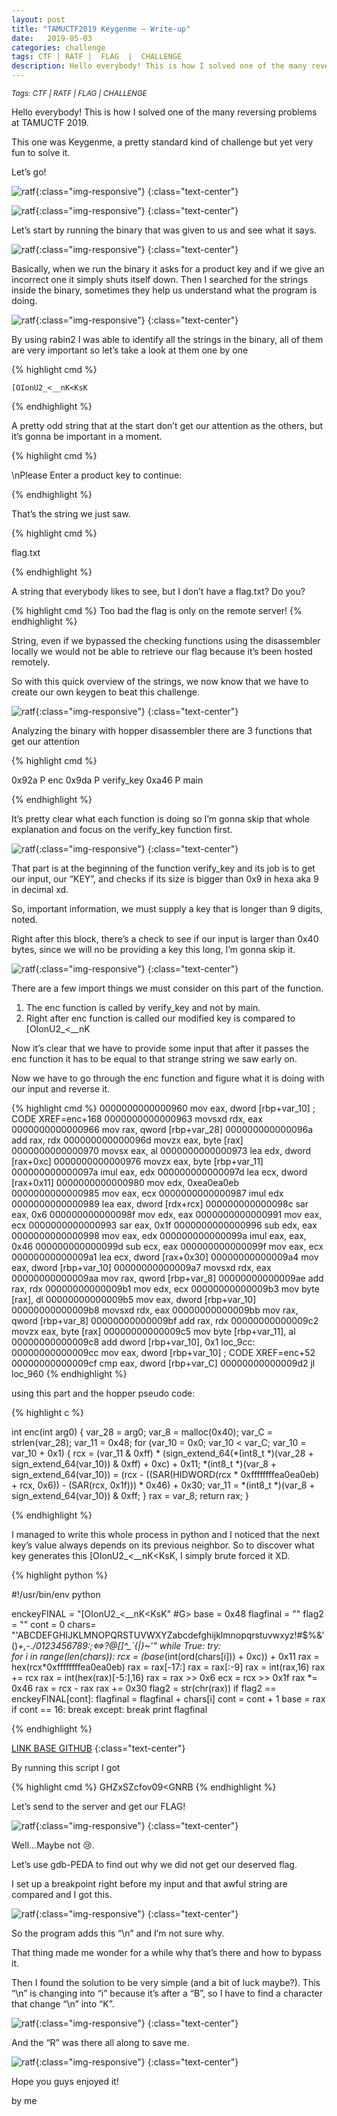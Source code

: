 ```yaml
---
layout: post
title: "TAMUCTF2019 Keygenme — Write-up"
date:   2019-05-03
categories: challenge
tags: CTF | RATF |  FLAG  |  CHALLENGE
description: Hello everybody! This is how I solved one of the many reversing problems at TAMUCTF 2019.
---
```


<small> <i> Tags: CTF | RATF | FLAG | CHALLENGE </i> </small>

Hello everybody! This is how I solved one of the many reversing problems at TAMUCTF 2019.

This one was Keygenme, a pretty standard kind of challenge but yet very fun to solve it.

Let’s go!

![ratf](/img/jekyll/1/ratf.png){:class="img-responsive"}
{:class="text-center"}

![ratf](/img/jekyll/4/code.png){:class="img-responsive"}
{:class="text-center"}

Let’s start by running the binary that was given to us and see what it says.

![ratf](/img/jekyll/4/code1.png){:class="img-responsive"}
{:class="text-center"}

Basically, when we run the binary it asks for a product key and if we give an incorrect one it simply shuts itself down. Then I searched for the strings inside the binary, sometimes they help us understand what the program is doing.

![ratf](/img/jekyll/4/code2.png){:class="img-responsive"}
{:class="text-center"}

By using rabin2 I was able to identify all the strings in the binary, all of them are very important so let’s take a look at them one by one

{% highlight cmd %}

	[OIonU2_<__nK<KsK

{% endhighlight %}

A pretty odd string that at the start don’t get our attention as the others, but it’s gonna be important in a moment.

{% highlight cmd %}

\nPlease Enter a product key to continue:

{% endhighlight %}

That’s the string we just saw.

{% highlight cmd %}

flag.txt

{% endhighlight %}

A string that everybody likes to see, but I don’t have a flag.txt? Do you?

{% highlight cmd %}
Too bad the flag is only on the remote server!
{% endhighlight %}

String, even if we bypassed the checking functions using the disassembler locally we would not be able to retrieve our flag because it’s been hosted remotely.

So with this quick overview of the strings, we now know that we have to create our own keygen to beat this challenge.

![ratf](/img/jekyll/4/code3.png){:class="img-responsive"}
{:class="text-center"}

Analyzing the binary with hopper disassembler there are 3 functions that get our attention

{% highlight cmd %}

0x92a P enc
0x9da P verify_key
0xa46 P main

{% endhighlight %}

It’s pretty clear what each function is doing so I’m gonna skip that whole explanation and focus on the verify_key function first.

![ratf](/img/jekyll/4/code4.png){:class="img-responsive"}
{:class="text-center"}

That part is at the beginning of the function verify_key and its job is to get our input, our “KEY”, and checks if its size is bigger than 0x9 in hexa aka 9 in decimal xd.

So, important information, we must supply a key that is longer than 9 digits, noted.

Right after this block, there’s a check to see if our input is larger than 0x40 bytes, since we will no be providing a key this long, I’m gonna skip it.

![ratf](/img/jekyll/4/code5.png){:class="img-responsive"}
{:class="text-center"}

There are a few import things we must consider on this part of the function.

<ol>
	<li>The enc function is called by verify_key and not by main.</li>
	<li>Right after enc function is called our modified key is compared to [OIonU2_<__nK<KsK
	</li>
</ol>

Now it’s clear that we have to provide some input that after it passes the enc function it has to be equal to that strange string we saw early on.

Now we have to go through the enc function and figure what it is doing with our input and reverse it.

{% highlight cmd %}
0000000000000960         mov        eax, dword [rbp+var_10]    ; CODE XREF=enc+168
0000000000000963         movsxd     rdx, eax
0000000000000966         mov        rax, qword [rbp+var_28]
000000000000096a         add        rax, rdx
000000000000096d         movzx      eax, byte [rax]
0000000000000970         movsx      eax, al
0000000000000973         lea        edx, dword [rax+0xc]
0000000000000976         movzx      eax, byte [rbp+var_11]
000000000000097a         imul       eax, edx
000000000000097d         lea        ecx, dword [rax+0x11]
0000000000000980         mov        edx, 0xea0ea0eb
0000000000000985         mov        eax, ecx
0000000000000987         imul       edx
0000000000000989         lea        eax, dword [rdx+rcx]
000000000000098c         sar        eax, 0x6
000000000000098f         mov        edx, eax
0000000000000991         mov        eax, ecx
0000000000000993         sar        eax, 0x1f
0000000000000996         sub        edx, eax
0000000000000998         mov        eax, edx
000000000000099a         imul       eax, eax, 0x46
000000000000099d         sub        ecx, eax
000000000000099f         mov        eax, ecx
00000000000009a1         lea        ecx, dword [rax+0x30]
00000000000009a4         mov        eax, dword [rbp+var_10]
00000000000009a7         movsxd     rdx, eax
00000000000009aa         mov        rax, qword [rbp+var_8]
00000000000009ae         add        rax, rdx
00000000000009b1         mov        edx, ecx
00000000000009b3         mov        byte [rax], dl
00000000000009b5         mov        eax, dword [rbp+var_10]
00000000000009b8         movsxd     rdx, eax
00000000000009bb         mov        rax, qword [rbp+var_8]
00000000000009bf         add        rax, rdx
00000000000009c2         movzx      eax, byte [rax]
00000000000009c5         mov        byte [rbp+var_11], al
00000000000009c8         add        dword [rbp+var_10], 0x1
loc_9cc:
00000000000009cc         mov        eax, dword [rbp+var_10]         ; CODE XREF=enc+52
00000000000009cf         cmp        eax, dword [rbp+var_C]
00000000000009d2         jl         loc_960
{% endhighlight %}

using this part and the hopper pseudo code:

{% highlight c %}

int enc(int arg0) {
    var_28 = arg0;
    var_8 = malloc(0x40);
    var_C = strlen(var_28);
    var_11 = 0x48;
    for (var_10 = 0x0; var_10 < var_C; var_10 = var_10 + 0x1) {
            rcx = (var_11 & 0xff) * (sign_extend_64(*(int8_t *)(var_28 + sign_extend_64(var_10)) & 0xff) + 0xc) + 0x11;
            *(int8_t *)(var_8 + sign_extend_64(var_10)) = (rcx - ((SAR(HIDWORD(rcx * 0xffffffffea0ea0eb) + rcx, 0x6)) - (SAR(rcx, 0x1f))) * 0x46) + 0x30;
            var_11 = *(int8_t *)(var_8 + sign_extend_64(var_10)) & 0xff;
    }
    rax = var_8;
    return rax;
}

{% endhighlight %}


I managed to write this whole process in python and I noticed that the next key’s value always depends on its previous neighbor. So to discover what key generates this [OIonU2_<__nK<KsK, I simply brute forced it XD.



{% highlight python %}


#!/usr/bin/env python 

enckeyFINAL = "[OIonU2_<__nK<KsK" #G>
base = 0x48
flagfinal = ""
flag2 = ""
cont = 0
chars= "'ABCDEFGHIJKLMNOPQRSTUVWXYZabcdefghijklmnopqrstuvwxyz!#$%&'()*+,-./0123456789:;<=>?@[]^_`{|}~'"
while True:
	try:		
		for i in range(len(chars)):
			rcx = (base*(int(ord(chars[i])) + 0xc)) + 0x11
			rax = hex(rcx*0xffffffffea0ea0eb)
			rax = rax[-17:]
			rax = rax[:-9]
			rax = int(rax,16)
			rax += rcx
			rax = int(hex(rax)[-5:],16)
			rax = rax >> 0x6
			ecx = rcx >> 0x1f
			rax *= 0x46
			rax = rcx - rax
			rax += 0x30
			flag2 = str(chr(rax))
			if flag2 == enckeyFINAL[cont]:
				flagfinal = flagfinal + chars[i]
				cont = cont + 1
				base = rax
				if cont == 16:
					break
	except:
    			break
print flagfinal
		 
	

	

{% endhighlight %}

[LINK BASE GITHUB][link1]
{:class="text-center"}

[link1]: https://gist.githubusercontent.com/D4nPs/7c71f549298b7e64101133b45df4cdeb/raw/94d7270e776c192477b23393f54b11a6244fa9c8/test.py

By running this script I got

{% highlight cmd %}
GHZxSZcfov09<GNRB
{% endhighlight %}

Let’s send to the server and get our FLAG!

![ratf](/img/jekyll/4/code6.png){:class="img-responsive"}
{:class="text-center"}

Well…Maybe not 😢.

Let’s use gdb-PEDA to find out why we did not get our deserved flag.

I set up a breakpoint right before my input and that awful string are compared and I got this.

![ratf](/img/jekyll/4/code7.png){:class="img-responsive"}
{:class="text-center"}

So the program adds this “\n” and I’m not sure why.

That thing made me wonder for a while why that’s there and how to bypass it.

Then I found the solution to be very simple (and a bit of luck maybe?). This “\n” is changing into “i” because it’s after a “B”, so I have to find a character that change “\n” into “K”.

![ratf](/img/jekyll/4/code8.png){:class="img-responsive"}
{:class="text-center"}

And the “R” was there all along to save me.

![ratf](/img/jekyll/4/code9.png){:class="img-responsive"}
{:class="text-center"}

Hope you guys enjoyed it!

by me